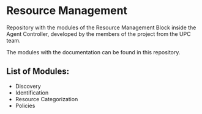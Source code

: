 # Resource Management

Repository with the modules of the Resource Management Block inside the Agent Controller, developed by the members of the project from the UPC team.

The modules with the documentation can be found in this repository.

## List of Modules:

- Discovery
- Identification
- Resource Categorization
- Policies